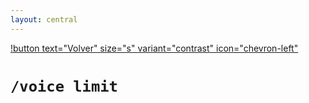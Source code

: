 ```yaml
---
layout: central
---
```


[!button text="Volver" size="s" variant="contrast" icon="chevron-left"](../voice.md)
# `/voice limit`